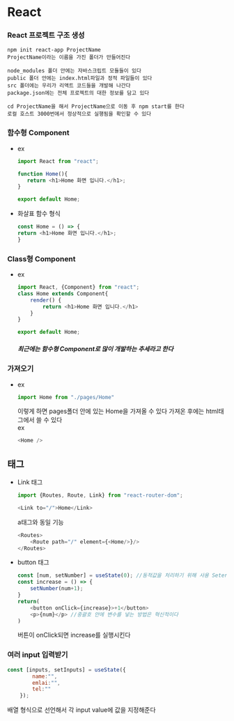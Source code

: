 # React
### React 프로젝트 구조 생성
    npm init react-app ProjectName
    ProjectName이라는 이름을 가진 폴더가 만들어진다

    node_modules 폴더 안에는 자바스크립트 모듈들이 있다
    public 폴더 안에는 index.html파일과 정적 파일들이 있다
    src 폴더에는 우리가 리액트 코드들을 개발해 나간다
    package.json에는 전체 프로젝트의 대한 정보를 담고 있다

    cd ProjectName을 해서 ProjectName으로 이동 후 npm start를 한다
    로컬 호스트 3000번에서 정상적으로 실행됨을 확인할 수 있다
### 함수형 Component
+ ex
     ```js
    import React from "react";

    function Home(){
        return <h1>Home 화면 입니다.</h1>;
    }

    export default Home;
    ```
+ 화살표 함수 형식
    ```js
    const Home = () => {
    return <h1>Home 화면 입니다.</h1>;
    }
    ```
### Class형 Component
+ ex
    ```js
    import React, {Component} from "react";
    class Home extends Component{
        render() {
            return <h1>Home 화면 입니다.</h1>
        }
    }

    export default Home;
    ```
    ##### 최근에는 함수형 Component로 많이 개발하는 추세라고 한다


### 가져오기
+ ex
    ```js
    import Home from "./pages/Home"
    ```
    이렇게 하면 pages폴더 안에 있는 Home을 가져올 수 있다
    가져온 후에는 html태그에서 쓸 수 있다\
    ex
    ```js
    <Home />
    ```

## 태그
+ Link 태그
    ``` js
    import {Routes, Route, Link} from "react-router-dom";
    ```
    ```js
    <Link to="/">Home</Link>
    ```
    a태그와 동일 기능
    ```js
    <Routes>
        <Route path="/" element={<Home/>}/>
    </Routes>
    ```
+ button 태그
    ```js
    const [num, setNumber] = useState(0); //동적값을 처리하기 위해 사용 Seter함수(setNumber)를 통해서 관리를 해야만 한다
    const increase = () => {
        setNumber(num+1);
    }
    return(
        <button onClick={increase}>+1</button>
        <p>{num}</p> //중괄호 안에 변수를 넣는 방법은 혁신적이다
    )
    ```
    버튼이 onClick되면 increase를 실행시킨다

### 여러 input 입력받기
```js
const [inputs, setInputs] = useState({
        name:"",
        emlai:"",
        tel:""
    });
```
배열 형식으로 선언해서 각 input value에 값을 지정해준다